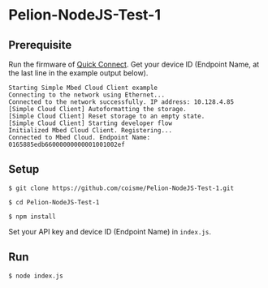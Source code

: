 # Pelion-NodeJS-Test-1

## Prerequisite

Run the firmware of [Quick Connect](https://cloud.mbed.com/quick-start). Get your device ID (Endpoint Name, at the last line in the example output below).

```
Starting Simple Mbed Cloud Client example
Connecting to the network using Ethernet...
Connected to the network successfully. IP address: 10.128.4.85
[Simple Cloud Client] Autoformatting the storage.
[Simple Cloud Client] Reset storage to an empty state.
[Simple Cloud Client] Starting developer flow
Initialized Mbed Cloud Client. Registering...
Connected to Mbed Cloud. Endpoint Name: 0165885edb66000000000001001002ef
```

## Setup

`$ git clone https://github.com/coisme/Pelion-NodeJS-Test-1.git`

`$ cd Pelion-NodeJS-Test-1`

`$ npm install`

Set your API key and device ID (Endpoint Name) in `index.js`.

## Run

`$ node index.js`
